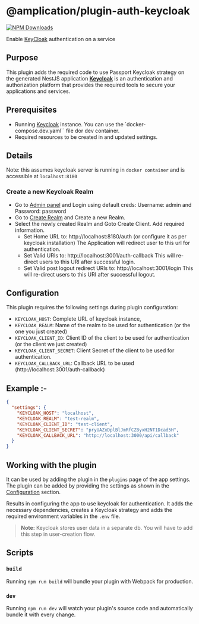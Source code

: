 # @amplication/plugin-auth-keycloak

[![NPM Downloads](https://img.shields.io/npm/dt/@amplication/plugin-auth-keycloak)](https://www.npmjs.com/package/@amplication/plugin-auth-keycloak)

Enable [KeyCloak](https://www.keycloak.org/) authentication on a service

## Purpose

This plugin adds the required code to use Passport Keycloak strategy on the generated NestJS application
[**Keycloak**](https://www.keycloak.org/) is an authentication and authorization platform that provides the required tools to secure your applications and services.

## Prerequisites

- Running [Keycloak](https://www.keycloak.org/) instance. You can use the `docker-compose.dev.yaml`` file dor dev container.
- Required resources to be created in and updated settings.


## Details

Note: this assumes keycloak server is running in `docker container` and is accessible at `localhost:8180`

### Create a new Keycloak Realm

* Go to [Admin panel](http://localhost:8180/admin/master/console/) and Login using default creds:
  Username: admin and Password: password
* Go to [Create Realm](http://localhost:8180/admin/master/console/#/master/add-realm) and Create a new Realm.
* Select the newly created Realm and Goto Create Client. Add required information.
  - Set Home URL to: http://localhost:8180/auth (or configure it as per keycloak installation)
    The Application will redirect user to this url for authentication.
  - Set Valid URIs to: http://localhost:3001/auth-callback
    This will re-direct users to this URI after successful login.
  - Set Valid post logout redirect URIs to: http://localhost:3001/login
    This will re-direct users to this URI after successful logout.

## Configuration
This plugin requires the following settings during plugin configuration:
- `KEYCLOAK_HOST`:   Complete URL of keycloak instance,
- `KEYCLOAK_REALM`:   Name of the realm to be used for authentication (or the one you just created)
- `KEYCLOAK_CLIENT_ID`:   Client ID of the client to be used for authentication (or the client we just created)
- `KEYCLOAK_CLIENT_SECRET`:   Client Secret of the client to be used for authentication.
- `KEYCLOAK_CALLBACK_URL`:   Callback URL to be used (http://localhost:3001/auth-callback)


## Example :-
```json
{
  "settings": {
    "KEYCLOAK_HOST": "localhost",
    "KEYCLOAK_REALM": "test-realm",
    "KEYCLOAK_CLIENT_ID": "test-client",
    "KEYCLOAK_CLIENT_SECRET": "pryUAZxDplBlJmRfCZ8yxH2NT1Dcad5H",
    "KEYCLOAK_CALLBACK_URL": "http://localhost:3000/api/callback"
  }
}
```

## Working with the plugin

It can be used by adding the plugin in the `plugins` page of the app settings. The plugin can be added by providing the settings as shown in the [Configuration](#configuration) section.

Results in configuring the app to use keycloak for authentication. It adds the necessary dependencies, creates a Keycloak strategy and adds the required environment variables in the `.env` file.

> **Note:** Keycloak stores user data in a separate db. You will have to add this step in user-creation flow.


## Scripts

### `build`

Running `npm run build` will bundle your plugin with Webpack for production.

### `dev`

Running `npm run dev` will watch your plugin's source code and automatically bundle it with every change.
